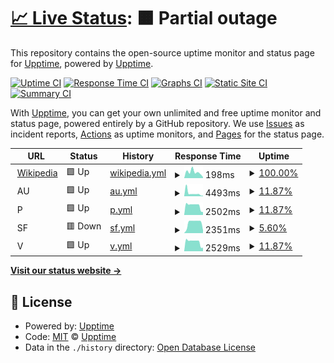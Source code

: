# [📈 Live Status](https://upptime.github.io/upptime): <!--live status--> **🟧 Partial outage**

This repository contains the open-source uptime monitor and status page for [Upptime](https://upptime.js.org), powered by [Upptime](https://github.com/upptime/upptime).

[![Uptime CI](https://github.com/khadanja/upptime/workflows/Uptime%20CI/badge.svg)](https://github.com/khadanja/upptime/actions?query=workflow%3A%22Uptime+CI%22)
[![Response Time CI](https://github.com/khadanja/upptime/workflows/Response%20Time%20CI/badge.svg)](https://github.com/khadanja/upptime/actions?query=workflow%3A%22Response+Time+CI%22)
[![Graphs CI](https://github.com/khadanja/upptime/workflows/Graphs%20CI/badge.svg)](https://github.com/khadanja/upptime/actions?query=workflow%3A%22Graphs+CI%22)
[![Static Site CI](https://github.com/khadanja/upptime/workflows/Static%20Site%20CI/badge.svg)](https://github.com/khadanja/upptime/actions?query=workflow%3A%22Static+Site+CI%22)
[![Summary CI](https://github.com/khadanja/upptime/workflows/Summary%20CI/badge.svg)](https://github.com/khadanja/upptime/actions?query=workflow%3A%22Summary+CI%22)

With [Upptime](https://upptime.js.org), you can get your own unlimited and free uptime monitor and status page, powered entirely by a GitHub repository. We use [Issues](https://github.com/upptime/upptime/issues) as incident reports, [Actions](https://github.com/khadanja/upptime/actions) as uptime monitors, and [Pages](https://upptime.github.io/upptime) for the status page.

<!--start: status pages-->
<!-- This summary is generated by Upptime (https://github.com/upptime/upptime) -->
<!-- Do not edit this manually, your changes will be overwritten -->
<!-- prettier-ignore -->
| URL | Status | History | Response Time | Uptime |
| --- | ------ | ------- | ------------- | ------ |
| <img alt="" src="https://icons.duckduckgo.com/ip3/en.wikipedia.org.ico" height="13"> [Wikipedia](https://en.wikipedia.org) | 🟩 Up | [wikipedia.yml](https://github.com/khadanja/upptime/commits/HEAD/history/wikipedia.yml) | <details><summary><img alt="Response time graph" src="./graphs/wikipedia/response-time-week.png" height="20"> 198ms</summary><br><a href="https://khadanja.github.io/upptime/history/wikipedia"><img alt="Response time 199" src="https://img.shields.io/endpoint?url=https%3A%2F%2Fraw.githubusercontent.com%2Fkhadanja%2Fupptime%2FHEAD%2Fapi%2Fwikipedia%2Fresponse-time.json"></a><br><a href="https://khadanja.github.io/upptime/history/wikipedia"><img alt="24-hour response time 32" src="https://img.shields.io/endpoint?url=https%3A%2F%2Fraw.githubusercontent.com%2Fkhadanja%2Fupptime%2FHEAD%2Fapi%2Fwikipedia%2Fresponse-time-day.json"></a><br><a href="https://khadanja.github.io/upptime/history/wikipedia"><img alt="7-day response time 198" src="https://img.shields.io/endpoint?url=https%3A%2F%2Fraw.githubusercontent.com%2Fkhadanja%2Fupptime%2FHEAD%2Fapi%2Fwikipedia%2Fresponse-time-week.json"></a><br><a href="https://khadanja.github.io/upptime/history/wikipedia"><img alt="30-day response time 199" src="https://img.shields.io/endpoint?url=https%3A%2F%2Fraw.githubusercontent.com%2Fkhadanja%2Fupptime%2FHEAD%2Fapi%2Fwikipedia%2Fresponse-time-month.json"></a><br><a href="https://khadanja.github.io/upptime/history/wikipedia"><img alt="1-year response time 199" src="https://img.shields.io/endpoint?url=https%3A%2F%2Fraw.githubusercontent.com%2Fkhadanja%2Fupptime%2FHEAD%2Fapi%2Fwikipedia%2Fresponse-time-year.json"></a></details> | <details><summary><a href="https://khadanja.github.io/upptime/history/wikipedia">100.00%</a></summary><a href="https://khadanja.github.io/upptime/history/wikipedia"><img alt="All-time uptime 100.00%" src="https://img.shields.io/endpoint?url=https%3A%2F%2Fraw.githubusercontent.com%2Fkhadanja%2Fupptime%2FHEAD%2Fapi%2Fwikipedia%2Fuptime.json"></a><br><a href="https://khadanja.github.io/upptime/history/wikipedia"><img alt="24-hour uptime 100.00%" src="https://img.shields.io/endpoint?url=https%3A%2F%2Fraw.githubusercontent.com%2Fkhadanja%2Fupptime%2FHEAD%2Fapi%2Fwikipedia%2Fuptime-day.json"></a><br><a href="https://khadanja.github.io/upptime/history/wikipedia"><img alt="7-day uptime 100.00%" src="https://img.shields.io/endpoint?url=https%3A%2F%2Fraw.githubusercontent.com%2Fkhadanja%2Fupptime%2FHEAD%2Fapi%2Fwikipedia%2Fuptime-week.json"></a><br><a href="https://khadanja.github.io/upptime/history/wikipedia"><img alt="30-day uptime 100.00%" src="https://img.shields.io/endpoint?url=https%3A%2F%2Fraw.githubusercontent.com%2Fkhadanja%2Fupptime%2FHEAD%2Fapi%2Fwikipedia%2Fuptime-month.json"></a><br><a href="https://khadanja.github.io/upptime/history/wikipedia"><img alt="1-year uptime 100.00%" src="https://img.shields.io/endpoint?url=https%3A%2F%2Fraw.githubusercontent.com%2Fkhadanja%2Fupptime%2FHEAD%2Fapi%2Fwikipedia%2Fuptime-year.json"></a></details>
| <img alt="" src="https://icons.duckduckgo.com/ip3/null.ico" height="13"> AU | 🟩 Up | [au.yml](https://github.com/khadanja/upptime/commits/HEAD/history/au.yml) | <details><summary><img alt="Response time graph" src="./graphs/au/response-time-week.png" height="20"> 4493ms</summary><br><a href="https://khadanja.github.io/upptime/history/au"><img alt="Response time 2240" src="https://img.shields.io/endpoint?url=https%3A%2F%2Fraw.githubusercontent.com%2Fkhadanja%2Fupptime%2FHEAD%2Fapi%2Fau%2Fresponse-time.json"></a><br><a href="https://khadanja.github.io/upptime/history/au"><img alt="24-hour response time 869" src="https://img.shields.io/endpoint?url=https%3A%2F%2Fraw.githubusercontent.com%2Fkhadanja%2Fupptime%2FHEAD%2Fapi%2Fau%2Fresponse-time-day.json"></a><br><a href="https://khadanja.github.io/upptime/history/au"><img alt="7-day response time 4493" src="https://img.shields.io/endpoint?url=https%3A%2F%2Fraw.githubusercontent.com%2Fkhadanja%2Fupptime%2FHEAD%2Fapi%2Fau%2Fresponse-time-week.json"></a><br><a href="https://khadanja.github.io/upptime/history/au"><img alt="30-day response time 2240" src="https://img.shields.io/endpoint?url=https%3A%2F%2Fraw.githubusercontent.com%2Fkhadanja%2Fupptime%2FHEAD%2Fapi%2Fau%2Fresponse-time-month.json"></a><br><a href="https://khadanja.github.io/upptime/history/au"><img alt="1-year response time 2240" src="https://img.shields.io/endpoint?url=https%3A%2F%2Fraw.githubusercontent.com%2Fkhadanja%2Fupptime%2FHEAD%2Fapi%2Fau%2Fresponse-time-year.json"></a></details> | <details><summary><a href="https://khadanja.github.io/upptime/history/au">11.87%</a></summary><a href="https://khadanja.github.io/upptime/history/au"><img alt="All-time uptime 55.10%" src="https://img.shields.io/endpoint?url=https%3A%2F%2Fraw.githubusercontent.com%2Fkhadanja%2Fupptime%2FHEAD%2Fapi%2Fau%2Fuptime.json"></a><br><a href="https://khadanja.github.io/upptime/history/au"><img alt="24-hour uptime 43.86%" src="https://img.shields.io/endpoint?url=https%3A%2F%2Fraw.githubusercontent.com%2Fkhadanja%2Fupptime%2FHEAD%2Fapi%2Fau%2Fuptime-day.json"></a><br><a href="https://khadanja.github.io/upptime/history/au"><img alt="7-day uptime 11.87%" src="https://img.shields.io/endpoint?url=https%3A%2F%2Fraw.githubusercontent.com%2Fkhadanja%2Fupptime%2FHEAD%2Fapi%2Fau%2Fuptime-week.json"></a><br><a href="https://khadanja.github.io/upptime/history/au"><img alt="30-day uptime 55.10%" src="https://img.shields.io/endpoint?url=https%3A%2F%2Fraw.githubusercontent.com%2Fkhadanja%2Fupptime%2FHEAD%2Fapi%2Fau%2Fuptime-month.json"></a><br><a href="https://khadanja.github.io/upptime/history/au"><img alt="1-year uptime 55.10%" src="https://img.shields.io/endpoint?url=https%3A%2F%2Fraw.githubusercontent.com%2Fkhadanja%2Fupptime%2FHEAD%2Fapi%2Fau%2Fuptime-year.json"></a></details>
| <img alt="" src="https://icons.duckduckgo.com/ip3/null.ico" height="13"> P | 🟩 Up | [p.yml](https://github.com/khadanja/upptime/commits/HEAD/history/p.yml) | <details><summary><img alt="Response time graph" src="./graphs/p/response-time-week.png" height="20"> 2502ms</summary><br><a href="https://khadanja.github.io/upptime/history/p"><img alt="Response time 1805" src="https://img.shields.io/endpoint?url=https%3A%2F%2Fraw.githubusercontent.com%2Fkhadanja%2Fupptime%2FHEAD%2Fapi%2Fp%2Fresponse-time.json"></a><br><a href="https://khadanja.github.io/upptime/history/p"><img alt="24-hour response time 861" src="https://img.shields.io/endpoint?url=https%3A%2F%2Fraw.githubusercontent.com%2Fkhadanja%2Fupptime%2FHEAD%2Fapi%2Fp%2Fresponse-time-day.json"></a><br><a href="https://khadanja.github.io/upptime/history/p"><img alt="7-day response time 2502" src="https://img.shields.io/endpoint?url=https%3A%2F%2Fraw.githubusercontent.com%2Fkhadanja%2Fupptime%2FHEAD%2Fapi%2Fp%2Fresponse-time-week.json"></a><br><a href="https://khadanja.github.io/upptime/history/p"><img alt="30-day response time 1805" src="https://img.shields.io/endpoint?url=https%3A%2F%2Fraw.githubusercontent.com%2Fkhadanja%2Fupptime%2FHEAD%2Fapi%2Fp%2Fresponse-time-month.json"></a><br><a href="https://khadanja.github.io/upptime/history/p"><img alt="1-year response time 1805" src="https://img.shields.io/endpoint?url=https%3A%2F%2Fraw.githubusercontent.com%2Fkhadanja%2Fupptime%2FHEAD%2Fapi%2Fp%2Fresponse-time-year.json"></a></details> | <details><summary><a href="https://khadanja.github.io/upptime/history/p">11.87%</a></summary><a href="https://khadanja.github.io/upptime/history/p"><img alt="All-time uptime 55.50%" src="https://img.shields.io/endpoint?url=https%3A%2F%2Fraw.githubusercontent.com%2Fkhadanja%2Fupptime%2FHEAD%2Fapi%2Fp%2Fuptime.json"></a><br><a href="https://khadanja.github.io/upptime/history/p"><img alt="24-hour uptime 43.85%" src="https://img.shields.io/endpoint?url=https%3A%2F%2Fraw.githubusercontent.com%2Fkhadanja%2Fupptime%2FHEAD%2Fapi%2Fp%2Fuptime-day.json"></a><br><a href="https://khadanja.github.io/upptime/history/p"><img alt="7-day uptime 11.87%" src="https://img.shields.io/endpoint?url=https%3A%2F%2Fraw.githubusercontent.com%2Fkhadanja%2Fupptime%2FHEAD%2Fapi%2Fp%2Fuptime-week.json"></a><br><a href="https://khadanja.github.io/upptime/history/p"><img alt="30-day uptime 55.50%" src="https://img.shields.io/endpoint?url=https%3A%2F%2Fraw.githubusercontent.com%2Fkhadanja%2Fupptime%2FHEAD%2Fapi%2Fp%2Fuptime-month.json"></a><br><a href="https://khadanja.github.io/upptime/history/p"><img alt="1-year uptime 55.50%" src="https://img.shields.io/endpoint?url=https%3A%2F%2Fraw.githubusercontent.com%2Fkhadanja%2Fupptime%2FHEAD%2Fapi%2Fp%2Fuptime-year.json"></a></details>
| <img alt="" src="https://icons.duckduckgo.com/ip3/null.ico" height="13"> SF | 🟥 Down | [sf.yml](https://github.com/khadanja/upptime/commits/HEAD/history/sf.yml) | <details><summary><img alt="Response time graph" src="./graphs/sf/response-time-week.png" height="20"> 2351ms</summary><br><a href="https://khadanja.github.io/upptime/history/sf"><img alt="Response time 2028" src="https://img.shields.io/endpoint?url=https%3A%2F%2Fraw.githubusercontent.com%2Fkhadanja%2Fupptime%2FHEAD%2Fapi%2Fsf%2Fresponse-time.json"></a><br><a href="https://khadanja.github.io/upptime/history/sf"><img alt="24-hour response time 600" src="https://img.shields.io/endpoint?url=https%3A%2F%2Fraw.githubusercontent.com%2Fkhadanja%2Fupptime%2FHEAD%2Fapi%2Fsf%2Fresponse-time-day.json"></a><br><a href="https://khadanja.github.io/upptime/history/sf"><img alt="7-day response time 2351" src="https://img.shields.io/endpoint?url=https%3A%2F%2Fraw.githubusercontent.com%2Fkhadanja%2Fupptime%2FHEAD%2Fapi%2Fsf%2Fresponse-time-week.json"></a><br><a href="https://khadanja.github.io/upptime/history/sf"><img alt="30-day response time 2028" src="https://img.shields.io/endpoint?url=https%3A%2F%2Fraw.githubusercontent.com%2Fkhadanja%2Fupptime%2FHEAD%2Fapi%2Fsf%2Fresponse-time-month.json"></a><br><a href="https://khadanja.github.io/upptime/history/sf"><img alt="1-year response time 2028" src="https://img.shields.io/endpoint?url=https%3A%2F%2Fraw.githubusercontent.com%2Fkhadanja%2Fupptime%2FHEAD%2Fapi%2Fsf%2Fresponse-time-year.json"></a></details> | <details><summary><a href="https://khadanja.github.io/upptime/history/sf">5.60%</a></summary><a href="https://khadanja.github.io/upptime/history/sf"><img alt="All-time uptime 52.48%" src="https://img.shields.io/endpoint?url=https%3A%2F%2Fraw.githubusercontent.com%2Fkhadanja%2Fupptime%2FHEAD%2Fapi%2Fsf%2Fuptime.json"></a><br><a href="https://khadanja.github.io/upptime/history/sf"><img alt="24-hour uptime 0.00%" src="https://img.shields.io/endpoint?url=https%3A%2F%2Fraw.githubusercontent.com%2Fkhadanja%2Fupptime%2FHEAD%2Fapi%2Fsf%2Fuptime-day.json"></a><br><a href="https://khadanja.github.io/upptime/history/sf"><img alt="7-day uptime 5.60%" src="https://img.shields.io/endpoint?url=https%3A%2F%2Fraw.githubusercontent.com%2Fkhadanja%2Fupptime%2FHEAD%2Fapi%2Fsf%2Fuptime-week.json"></a><br><a href="https://khadanja.github.io/upptime/history/sf"><img alt="30-day uptime 52.48%" src="https://img.shields.io/endpoint?url=https%3A%2F%2Fraw.githubusercontent.com%2Fkhadanja%2Fupptime%2FHEAD%2Fapi%2Fsf%2Fuptime-month.json"></a><br><a href="https://khadanja.github.io/upptime/history/sf"><img alt="1-year uptime 52.48%" src="https://img.shields.io/endpoint?url=https%3A%2F%2Fraw.githubusercontent.com%2Fkhadanja%2Fupptime%2FHEAD%2Fapi%2Fsf%2Fuptime-year.json"></a></details>
| <img alt="" src="https://icons.duckduckgo.com/ip3/null.ico" height="13"> V | 🟩 Up | [v.yml](https://github.com/khadanja/upptime/commits/HEAD/history/v.yml) | <details><summary><img alt="Response time graph" src="./graphs/v/response-time-week.png" height="20"> 2529ms</summary><br><a href="https://khadanja.github.io/upptime/history/v"><img alt="Response time 1669" src="https://img.shields.io/endpoint?url=https%3A%2F%2Fraw.githubusercontent.com%2Fkhadanja%2Fupptime%2FHEAD%2Fapi%2Fv%2Fresponse-time.json"></a><br><a href="https://khadanja.github.io/upptime/history/v"><img alt="24-hour response time 931" src="https://img.shields.io/endpoint?url=https%3A%2F%2Fraw.githubusercontent.com%2Fkhadanja%2Fupptime%2FHEAD%2Fapi%2Fv%2Fresponse-time-day.json"></a><br><a href="https://khadanja.github.io/upptime/history/v"><img alt="7-day response time 2529" src="https://img.shields.io/endpoint?url=https%3A%2F%2Fraw.githubusercontent.com%2Fkhadanja%2Fupptime%2FHEAD%2Fapi%2Fv%2Fresponse-time-week.json"></a><br><a href="https://khadanja.github.io/upptime/history/v"><img alt="30-day response time 1669" src="https://img.shields.io/endpoint?url=https%3A%2F%2Fraw.githubusercontent.com%2Fkhadanja%2Fupptime%2FHEAD%2Fapi%2Fv%2Fresponse-time-month.json"></a><br><a href="https://khadanja.github.io/upptime/history/v"><img alt="1-year response time 1669" src="https://img.shields.io/endpoint?url=https%3A%2F%2Fraw.githubusercontent.com%2Fkhadanja%2Fupptime%2FHEAD%2Fapi%2Fv%2Fresponse-time-year.json"></a></details> | <details><summary><a href="https://khadanja.github.io/upptime/history/v">11.87%</a></summary><a href="https://khadanja.github.io/upptime/history/v"><img alt="All-time uptime 55.42%" src="https://img.shields.io/endpoint?url=https%3A%2F%2Fraw.githubusercontent.com%2Fkhadanja%2Fupptime%2FHEAD%2Fapi%2Fv%2Fuptime.json"></a><br><a href="https://khadanja.github.io/upptime/history/v"><img alt="24-hour uptime 43.85%" src="https://img.shields.io/endpoint?url=https%3A%2F%2Fraw.githubusercontent.com%2Fkhadanja%2Fupptime%2FHEAD%2Fapi%2Fv%2Fuptime-day.json"></a><br><a href="https://khadanja.github.io/upptime/history/v"><img alt="7-day uptime 11.87%" src="https://img.shields.io/endpoint?url=https%3A%2F%2Fraw.githubusercontent.com%2Fkhadanja%2Fupptime%2FHEAD%2Fapi%2Fv%2Fuptime-week.json"></a><br><a href="https://khadanja.github.io/upptime/history/v"><img alt="30-day uptime 55.42%" src="https://img.shields.io/endpoint?url=https%3A%2F%2Fraw.githubusercontent.com%2Fkhadanja%2Fupptime%2FHEAD%2Fapi%2Fv%2Fuptime-month.json"></a><br><a href="https://khadanja.github.io/upptime/history/v"><img alt="1-year uptime 55.42%" src="https://img.shields.io/endpoint?url=https%3A%2F%2Fraw.githubusercontent.com%2Fkhadanja%2Fupptime%2FHEAD%2Fapi%2Fv%2Fuptime-year.json"></a></details>

<!--end: status pages-->

[**Visit our status website →**](https://khadanja.github.io/upptime)

## 📄 License

- Powered by: [Upptime](https://github.com/upptime/upptime)
- Code: [MIT](./LICENSE) © [Upptime](https://upptime.js.org)
- Data in the `./history` directory: [Open Database License](https://opendatacommons.org/licenses/odbl/1-0/)
